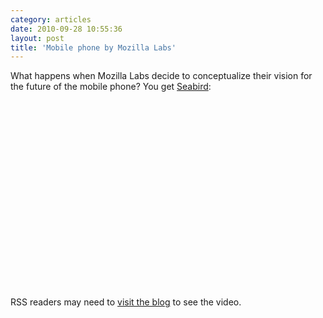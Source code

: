 ```yaml
---
category: articles
date: 2010-09-28 10:55:36
layout: post
title: 'Mobile phone by Mozilla Labs'
---
```


<p>What happens when Mozilla Labs decide to conceptualize their vision for the future of the mobile phone? You get <a href="http://www.MozillaLabs.com/seabird">Seabird</a>:</p>

<iframe title="Mobile phone by Mozilla Labs" width="480" height="300" data-src="//www.youtube.com/embed/oG3tLxEQEdg" frameborder="0" allowfullscreen></iframe>

<p>RSS readers may need to <a href="//joaobordalo.com/articles/2010/09/28/mobile-phone-by-mozilla-labs">visit the blog</a> to see the video.</p>
